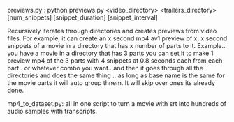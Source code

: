 previews.py : python previews.py <video_directory> <trailers_directory> [num_snippets] [snippet_duration] [snippet_interval]

Recursively iterates through directories and creates previews from video files. For example, it can create an x second mp4 av1 preview of x, x second snippets of a movie in a directory that has x number of parts to it. 
Example.. you have a movie in a directory that has 3 parts you can set it to make 1 preview mp4 of the 3 parts with 4 snippets at 0.8 seconds each from each part.. or whatever combo you want.. and then it goes through all the directories and does the same thing .. as long as base name is the same for the movie parts it will auto group thnem. It will skip over ones its already done.

mp4_to_dataset.py: all in one script to turn a movie with srt into hundreds of audio samples with transcripts.
